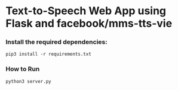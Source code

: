 # Text-to-Speech Web App using Flask and facebook/mms-tts-vie

### Install the required dependencies:
```
pip3 install -r requirements.txt
```

### How to Run
```
python3 server.py
```
